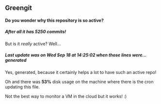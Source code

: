 ## Greengit

#### Do you wonder why this repository is so active?

##### After all it has 5250 commits!

But is it *really* active? Well...

##### Last update was on Wed Sep 18 at 14:25:02 when those lines were... generated

Yes, generated, because it certainly helps a lot to have such an active repo!

Oh and there was **53%** disk usage on the machine
where there is the cron updating this file.

Not the best way to monitor a VM in the cloud but it works! :)
